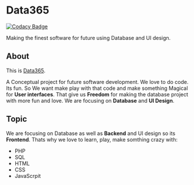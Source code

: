 # Data365

[![Codacy Badge](https://api.codacy.com/project/badge/Grade/563d863330184dc39127aac92d671766)](https://www.codacy.com/app/hmwoliul/data365?utm_source=github.com&utm_medium=referral&utm_content=databitty/data365&utm_campaign=badger)

Making the finest software for future using Database and UI design.

## About
This is [Data365](https://databitty.github.io/data365/).

A Conceptual project for future software development. We love to do code. Its fun. So We want make play with that code and make something Magical for **User interfaces**. That give us **Freedom** for making the database project with more fun and love. We are focusing on **Database** and **UI Design**.

## Topic
We are focusing on Database as well as **Backend** and UI design so its **Frontend**. Thats why we love to learn, play, make somthing crazy with:

* PHP
* SQL
* HTML
* CSS
* JavaScrpit


